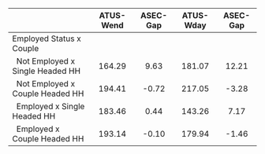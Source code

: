 
|                      |    ATUS-Wend |     ASEC-Gap |    ATUS-Wday |     ASEC-Gap |
| -------------------- | :----------: | :----------: | :----------: | :----------: |
| Employed Status x Couple |              |              |              |              |
| &nbsp;&nbsp;Not Employed x Single Headed HH |       164.29 |         9.63 |       181.07 |        12.21 |
| &nbsp;&nbsp;Not Employed x Couple Headed HH |       194.41 |        -0.72 |       217.05 |        -3.28 |
| &nbsp;&nbsp;Employed x Single Headed HH |       183.46 |         0.44 |       143.26 |         7.17 |
| &nbsp;&nbsp;Employed x Couple Headed HH |       193.14 |        -0.10 |       179.94 |        -1.46 |

